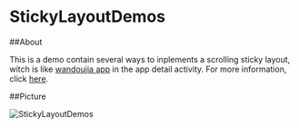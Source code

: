 StickyLayoutDemos
=================

##About

This is a demo contain several ways to inplements a scrolling sticky layout, witch is like [wandoujia app](http://www.wandoujia.com/) in the app detail activity. For more information, click [here](http://blog.naiyu.me/implement-a-stickylayout-way-one/).

##Picture

![StickyLayoutDemos](http://naiyu-me.u.qiniudn.com/stickylayout-way-one.gif "StickyLayoutDemos")
